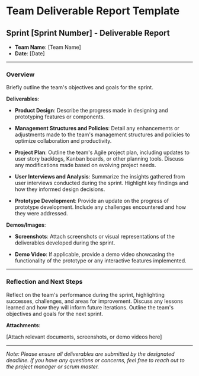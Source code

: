 # Team Deliverable Report Template

## Sprint [Sprint Number] - Deliverable Report

- **Team Name**: [Team Name]
- **Date**: [Date]

---

### Overview

Briefly outline the team's objectives and goals for the sprint.

**Deliverables**:

- **Product Design**: Describe the progress made in designing and prototyping features or components.

- **Management Structures and Policies**: Detail any enhancements or adjustments made to the team's management structures and policies to optimize collaboration and productivity.

- **Project Plan**: Outline the team's Agile project plan, including updates to user story backlogs, Kanban boards, or other planning tools. Discuss any modifications made based on evolving project needs.

- **User Interviews and Analysis**: Summarize the insights gathered from user interviews conducted during the sprint. Highlight key findings and how they informed design decisions.

- **Prototype Development**: Provide an update on the progress of prototype development. Include any challenges encountered and how they were addressed.

**Demos/Images**:

- **Screenshots**: Attach screenshots or visual representations of the deliverables developed during the sprint.

- **Demo Video**: If applicable, provide a demo video showcasing the functionality of the prototype or any interactive features implemented.

---

### Reflection and Next Steps

Reflect on the team's performance during the sprint, highlighting successes, challenges, and areas for improvement. Discuss any lessons learned and how they will inform future iterations. Outline the team's objectives and goals for the next sprint.

**Attachments**:

[Attach relevant documents, screenshots, or demo videos here]

---

*Note: Please ensure all deliverables are submitted by the designated deadline. If you have any questions or concerns, feel free to reach out to the project manager or scrum master.*
